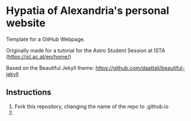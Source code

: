 # Hypatia of Alexandria's personal website
Template for a GitHub Webpage.

Originally made for a tutorial for the Astro Student Session at ISTA (https://ist.ac.at/en/home/)

Based on the Beautiful Jekyll theme: https://github.com/daattali/beautiful-jekyll


## Instructions
1. Fork this repository, changing the name of the repo to <username>.github.io
2. 
